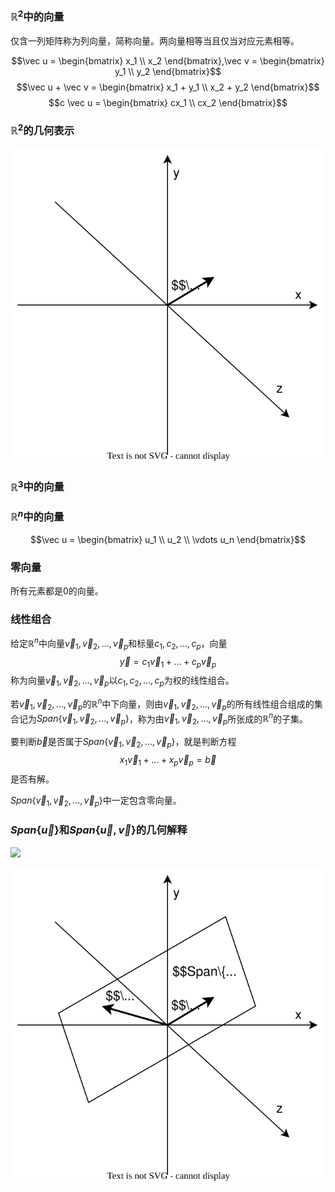
### $\mathbb{R}^2$中的向量

仅含一列矩阵称为列向量，简称向量。两向量相等当且仅当对应元素相等。

$$\vec u = \begin{bmatrix} x_1 \\ x_2 \end{bmatrix},\vec v = \begin{bmatrix} y_1 \\ y_2 \end{bmatrix}$$
$$\vec u + \vec v = \begin{bmatrix} x_1 + y_1 \\ x_2 + y_2 \end{bmatrix}$$
$$c \vec u = \begin{bmatrix} cx_1 \\ cx_2 \end{bmatrix}$$
### $\mathbb R^2$的几何表示

![](./images/2DVec.drawio.svg)
### $\mathbb R^3$中的向量

### $\mathbb R^n$中的向量

$$\vec u = \begin{bmatrix} u_1 \\ u_2 \\ \vdots u_n \end{bmatrix}$$

### 零向量

所有元素都是0的向量。

### 线性组合

给定$\mathbb R^n$中向量$\vec v_1,\vec v_2,...,\vec v_p$和标量$c_1,c_2,...,c_p$，向量
$$\vec y = c_1 \vec v_1 + ... + c_p \vec v_p$$
称为向量$\vec v_1,\vec v_2,...,\vec v_p$以$c_1,c_2,...,c_p$为权的线性组合。

若$\vec v_1,\vec v_2,...,\vec v_p$的$\mathbb R^n$中下向量，则由$\vec v_1,\vec v_2,...,\vec v_p$的所有线性组合组成的集合记为$Span\{\vec v_1,\vec v_2,...,\vec v_p\}$，称为由$\vec v_1,\vec v_2,...,\vec v_p$所张成的$\mathbb R^n$的子集。

要判断$\vec b$是否属于$Span\{\vec v_1,\vec v_2,...,\vec v_p\}$，就是判断方程
$$x_1 \vec v_1 + ... + x_p \vec v_p = \vec b$$
是否有解。

$Span\{\vec v_1,\vec v_2,...,\vec v_p\}$中一定包含零向量。

### $Span\{\vec u\}$和$Span\{\vec u, \vec v\}$的几何解释

![](../images/1DSpan.drawio.svg)

![](./images/2DSpan.drawio.svg)
